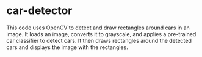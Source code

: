 # car-detector
This code uses OpenCV to detect and draw rectangles around cars in an image. It loads an image, converts it to grayscale, and applies a pre-trained car classifier to detect cars. It then draws rectangles around the detected cars and displays the image with the rectangles. 
